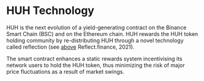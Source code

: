 # HUH Technology

HUH is the next evolution of a yield-generating contract on the Binance Smart Chain (BSC) and on the Ethereum chain. HUH rewards the HUH token holding community by re-distributing HUH through a novel technology called reflection (see [above](../../introduction.md) Reflect.finance, 2021).

The smart contract enhances a static rewards system incentivising its network users to hold the HUH token, thus minimizing the risk of major price fluctuations as a result of market swings.
